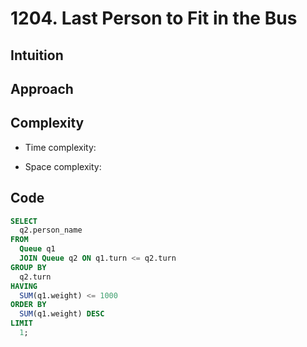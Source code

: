 # 1204. Last Person to Fit in the Bus

## Intuition

## Approach
<!-- Describe your approach to solving the problem. -->

## Complexity

- Time complexity:
<!-- Add your time complexity here, e.g. $$O(n)$$ -->

- Space complexity:
<!-- Add your space complexity here, e.g. $$O(n)$$ -->

## Code

```sql
SELECT
  q2.person_name
FROM
  Queue q1
  JOIN Queue q2 ON q1.turn <= q2.turn
GROUP BY
  q2.turn
HAVING
  SUM(q1.weight) <= 1000
ORDER BY
  SUM(q1.weight) DESC
LIMIT
  1;
```
